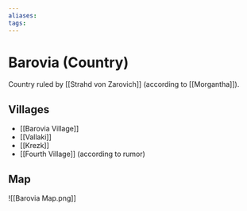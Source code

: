 ```yaml
---
aliases: 
tags: 
---
```


# Barovia (Country)

Country ruled by [[Strahd von Zarovich]] (according to [[Morgantha]]).

## Villages

- [[Barovia Village]]
- [[Vallaki]]
- [[Krezk]]
- [[Fourth Village]] (according to rumor)

## Map 

![[Barovia Map.png]]